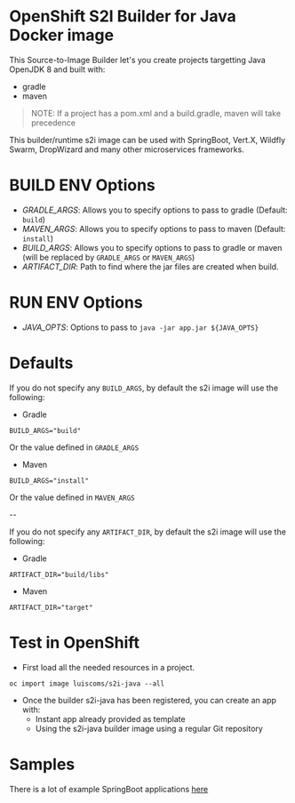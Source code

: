 OpenShift S2I Builder for Java Docker image
====

This Source-to-Image Builder let's you create projects targetting Java OpenJDK 8 and built with:

* gradle
* maven

> NOTE: If a project has a pom.xml and a build.gradle, maven will take precedence

This builder/runtime s2i image can be used with SpringBoot, Vert.X, Wildfly Swarm, DropWizard and many other microservices frameworks. 

BUILD ENV Options
===

* *GRADLE_ARGS*: Allows you to specify options to pass to gradle (Default: `build`)
* *MAVEN_ARGS*: Allows you to specify options to pass to maven (Default: `install`)
* *BUILD_ARGS*: Allows you to specify options to pass to gradle or maven (will be replaced by `GRADLE_ARGS` or `MAVEN_ARGS`)
* *ARTIFACT_DIR*: Path to find where the jar files are created when build.

RUN ENV Options
===

* *JAVA_OPTS*: Options to pass to `java -jar app.jar ${JAVA_OPTS}`

Defaults
===

If you do not specify any `BUILD_ARGS`, by default the s2i image will use the following:

* Gradle

```
BUILD_ARGS="build"
```

Or the value defined in `GRADLE_ARGS`

* Maven

```
BUILD_ARGS="install"
```

Or the value defined in `MAVEN_ARGS`

--

If you do not specify any `ARTIFACT_DIR`, by default the s2i image will use the following:

* Gradle

```
ARTIFACT_DIR="build/libs"
```

* Maven

```
ARTIFACT_DIR="target"
```

Test in OpenShift
===

* First load all the needed resources in a project.

```
oc import image luiscoms/s2i-java --all
```

* Once the builder s2i-java has been registered, you can create an app with:
    * Instant app already provided as template
    * Using the s2i-java builder image using a regular Git repository

Samples
====

There is a lot of example SpringBoot applications [here](https://github.com/spring-projects/spring-boot/tree/master/spring-boot-samples)
